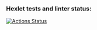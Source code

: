 ### Hexlet tests and linter status:
[![Actions Status](https://github.com/JanGodar/python-project-83/actions/workflows/hexlet-check.yml/badge.svg)](https://github.com/JanGodar/python-project-83/actions)